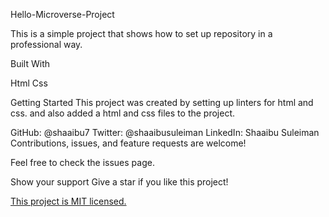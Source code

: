 Hello-Microverse-Project

This is a simple project that shows
how to set up repository in a 
professional way.

Built With

Html
Css

Getting Started
This project was created by setting up linters for html and css. and also added a html and css files to the
project.

 
GitHub: @shaaibu7
Twitter: @shaaibusuleiman
LinkedIn: Shaaibu Suleiman
Contributions, issues, and feature requests are welcome!

Feel free to check the issues page.

Show your support
Give a star if you like this project!

 

[This project is MIT licensed.](https://github.com/shaaibu7/Hello-Microverse-Project/blob/add-homepage/LICENSE)

 
